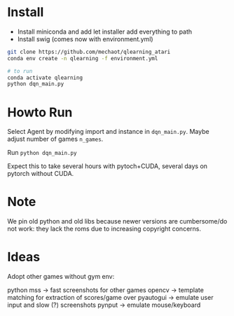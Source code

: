 # Install


* Install miniconda and add let installer add everything to path
* Install swig (comes now with environment.yml)


```bash
git clone https://github.com/mechaot/qlearning_atari
conda env create -n qlearning -f environment.yml

# to run
conda activate qlearning
python dqn_main.py
```


# Howto Run

Select Agent by modifying import and instance in `dqn_main.py`. Maybe adjust number of games `n_games`.

Run `python dqn_main.py`

Expect this to take several hours with pytoch+CUDA, several days on pytorch without CUDA.

# Note

We pin old python and old libs because newer versions are cumbersome/do not work: they lack the roms due to increasing copyright concerns.


# Ideas

Adopt other games without gym env:

python mss -> fast screenshots for other games
opencv -> template matching for extraction of scores/game over
pyautogui -> emulate user input and slow (?) screenshots
pynput -> emulate mouse/keyboard